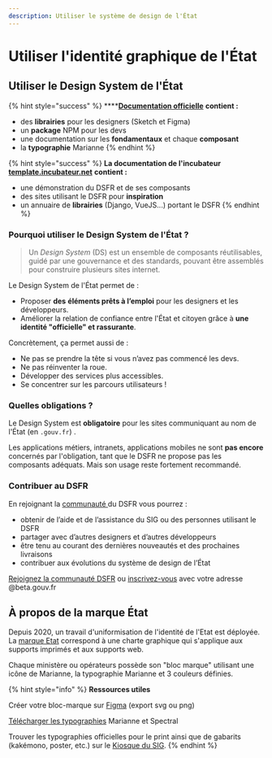 ```yaml
---
description: Utiliser le système de design de l'État
---
```


# Utiliser l'identité graphique de l'État

## Utiliser le Design System de l'État

{% hint style="success" %}
****[**Documentation officielle**](https://gouvfr.atlassian.net/wiki/spaces/DB/overview?homepageId=145359476) **contient :**&#x20;

* &#x20;des **librairies** pour les designers (Sketch et Figma)
* un **package** NPM pour les devs
* une documentation sur les **fondamentaux** et chaque **composant**
* la **typographie** Marianne
{% endhint %}

{% hint style="success" %}
**La documentation de l'incubateur** [**template.incubateur.net**](https://template.incubateur.net) **contient :**&#x20;

* une démonstration du DSFR et de ses composants
* des sites utilisant le DSFR pour **inspiration**
* un annuaire de **librairies** (Django, VueJS...) portant le DSFR
{% endhint %}

### Pourquoi utiliser le Design System de l'État ?

> Un _Design System_ (DS) est un ensemble de composants réutilisables, guidé par une gouvernance et des standards, pouvant être assemblés pour construire plusieurs sites internet.

Le Design System de l'État permet de :

* Proposer **des** **éléments prêts à l’emploi** pour les designers et les développeurs.
* Améliorer la relation de confiance entre l'État et citoyen grâce à **une identité "officielle" et rassurante**.

Concrètement, ça permet aussi de :

* Ne pas se prendre la tête si vous n’avez pas commencé les devs.
* Ne pas réinventer la roue.
* Développer des services plus accessibles.
* Se concentrer sur les parcours utilisateurs !

### Quelles obligations ?

Le Design System est **obligatoire** pour les sites communiquant au nom de l'État (en `.gouv.fr`) .

Les applications métiers, intranets, applications mobiles ne sont **pas encore** concernés par l'obligation, tant que le DSFR ne propose pas les composants adéquats. Mais son usage reste fortement recommandé.

### Contribuer au DSFR

En rejoignant la [communauté ](https://gouvfr.slack.com)du DSFR vous pourrez :&#x20;

* obtenir de l’aide et de l’assistance du SIG ou des personnes utilisant le DSFR
* partager avec d’autres designers et d’autres développeurs
* être tenu au courant des dernières nouveautés et des prochaines livraisons
* contribuer aux évolutions du système de design de l’État

[Rejoignez la communauté DSFR](https://gouvfr.slack.com) ou [inscrivez-vous](https://gouvfr.atlassian.net/servicedesk/customer/portal/1/group/1/create/9) avec votre adresse @beta.gouv.fr

## À propos de la marque État

Depuis 2020, un travail d'uniformisation de l'identité de l'Etat est déployée. La [marque Etat](https://www.gouvernement.fr/charte/charte-graphique-les-fondamentaux/le-bloc-marque) correspond à une charte graphique qui s'applique aux supports imprimés et aux supports web.&#x20;

Chaque ministère ou opérateurs possède son "bloc marque" utilisant une icône de Marianne, la typographie Marianne et 3 couleurs définies.&#x20;

{% hint style="info" %}
**Ressources utiles**&#x20;

Créer votre bloc-marque sur [Figma](https://www.figma.com/file/bmvyxz0oPAu4pl4FZ9URNW/Charte-graphique-BetaGouv?node-id=8%3A310) (export svg ou png)

[Télécharger les typographies](https://gouvfr.atlassian.net/wiki/spaces/DB/pages/222331452/Designers#1.1.2---Obtenir-les-fichiers-de-typographies) Marianne et Spectral

Trouver les typographies officielles pour le print ainsi que de gabarits (kakémono, poster, etc.) sur le [Kiosque du SIG](https://www.kiosque-sig.gouv.fr/connexion).
{% endhint %}

